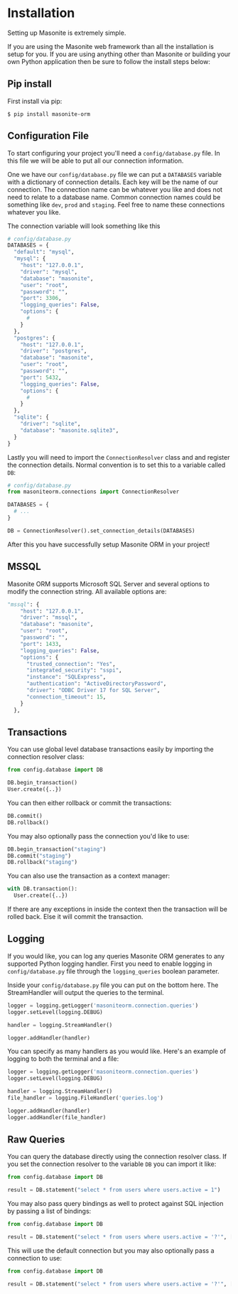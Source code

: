 # Installation

Setting up Masonite is extremely simple.

If you are using the Masonite web framework than all the installation is setup for you. If you are using anything other than Masonite or building your own Python application then be sure to follow the install steps below:

## Pip install

First install via pip:

```text
$ pip install masonite-orm
```

## Configuration File

To start configuring your project you'll need a `config/database.py` file. In this file we will be able to put all our connection information.

One we have our `config/database.py` file we can put a `DATABASES` variable with a dictionary of connection details. Each key will be the name of our connection. The connection name can be whatever you like and does not need to relate to a database name. Common connection names could be something like `dev`, `prod` and `staging`. Feel free to name these connections whatever you like.

The connection variable will look something like this

```python
# config/database.py
DATABASES = {
  "default": "mysql",
  "mysql": {
    "host": "127.0.0.1",
    "driver": "mysql",
    "database": "masonite",
    "user": "root",
    "password": "",
    "port": 3306,
    "logging_queries": False,
    "options": {
      #  
    }
  },  
  "postgres": {
    "host": "127.0.0.1",
    "driver": "postgres",
    "database": "masonite",
    "user": "root",
    "password": "",
    "port": 5432,
    "logging_queries": False,
    "options": {
      #  
    }
  },
  "sqlite": {
    "driver": "sqlite",
    "database": "masonite.sqlite3",
  }
}
```

Lastly you will need to import the `ConnectionResolver` class and and register the connection details. Normal convention is to set this to a variable called `DB`:

```python
# config/database.py
from masoniteorm.connections import ConnectionResolver

DATABASES = {
  # ...
}

DB = ConnectionResolver().set_connection_details(DATABASES)
```

After this you have successfully setup Masonite ORM in your project!

## MSSQL

Masonite ORM supports Microsoft SQL Server and several options to modify the connection string. All available options are:

```python
"mssql": {
    "host": "127.0.0.1",
    "driver": "mssql",
    "database": "masonite",
    "user": "root",
    "password": "",
    "port": 1433,
    "logging_queries": False,
    "options": {
      "trusted_connection": "Yes",
      "integrated_security": "sspi",
      "instance": "SQLExpress",
      "authentication": "ActiveDirectoryPassword",
      "driver": "ODBC Driver 17 for SQL Server",
      "connection_timeout": 15,
    }
  },

```

## Transactions

You can use global level database transactions easily by importing the connection resolver class:

```python
from config.database import DB

DB.begin_transaction()
User.create({..})
```

You can then either rollback or commit the transactions:

```python
DB.commit()
DB.rollback()
```

You may also optionally pass the connection you'd like to use:

```python
DB.begin_transaction("staging")
DB.commit("staging")
DB.rollback("staging")
```

You can also use the transaction as a context manager:

```python
with DB.transaction():
  User.create({..})
```

If there are any exceptions in inside the context then the transaction will be rolled back. Else it will commit the transaction.

## Logging

If you would like, you can log any queries Masonite ORM generates to any supported Python logging handler. First you need to enable logging
in `config/database.py` file through the `logging_queries` boolean parameter.

Inside your `config/database.py` file you can put on the bottom here. The StreamHandler will output the queries to the terminal.

```python
logger = logging.getLogger('masoniteorm.connection.queries')
logger.setLevel(logging.DEBUG)

handler = logging.StreamHandler()

logger.addHandler(handler)
```

You can specify as many handlers as you would like. Here's an example of logging to both the terminal and a file:

```python
logger = logging.getLogger('masoniteorm.connection.queries')
logger.setLevel(logging.DEBUG)

handler = logging.StreamHandler()
file_handler = logging.FileHandler('queries.log')

logger.addHandler(handler)
logger.addHandler(file_handler)
```

## Raw Queries

You can query the database directly using the connection resolver class. If you set the connection resolver to the variable `DB` you can import it like:

```python
from config.database import DB

result = DB.statement("select * from users where users.active = 1")
```

You may also pass query bindings as well to protect against SQL injection by passing a list of bindings:

```python
from config.database import DB

result = DB.statement("select * from users where users.active = '?'", [1])
```

This will use the default connection but you may also optionally pass a connection to use:

```python
from config.database import DB

result = DB.statement("select * from users where users.active = '?'", [1], connection="production")
```
